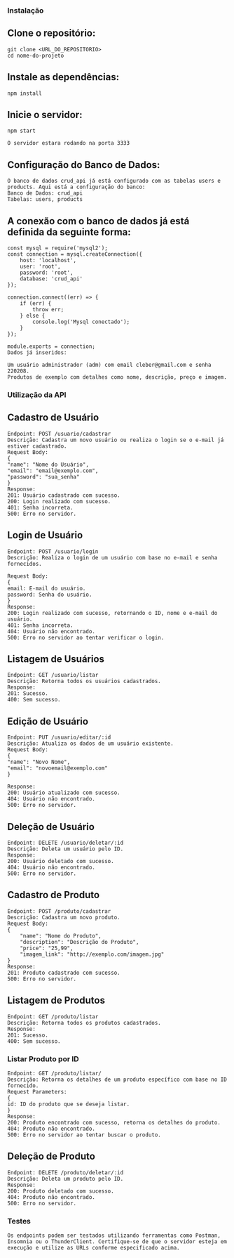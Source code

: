 ### Instalação

## Clone o repositório:
    git clone <URL_DO_REPOSITORIO>
    cd nome-do-projeto

## Instale as dependências:
    npm install

## Inicie o servidor:
    npm start

    O servidor estara rodando na porta 3333

## Configuração do Banco de Dados:

    O banco de dados crud_api já está configurado com as tabelas users e products. Aqui está a configuração do banco:
    Banco de Dados: crud_api
    Tabelas: users, products

## A conexão com o banco de dados já está definida da seguinte forma:

    const mysql = require('mysql2');
    const connection = mysql.createConnection({
        host: 'localhost',
        user: 'root',
        password: 'root',
        database: 'crud_api'
    });

    connection.connect((err) => {
        if (err) {
            throw err;
        } else {
            console.log('Mysql conectado');
        }
    });

    module.exports = connection;
    Dados já inseridos:

    Um usuário administrador (adm) com email cleber@gmail.com e senha 220208.
    Produtos de exemplo com detalhes como nome, descrição, preço e imagem.

### Utilização da API

## Cadastro de Usuário

    Endpoint: POST /usuario/cadastrar
    Descrição: Cadastra um novo usuário ou realiza o login se o e-mail já estiver cadastrado.
    Request Body:
    {
    "name": "Nome do Usuário",
    "email": "email@exemplo.com",
    "password": "sua_senha"
    }
    Response:
    201: Usuário cadastrado com sucesso.
    200: Login realizado com sucesso.
    401: Senha incorreta.
    500: Erro no servidor.

## Login de Usuário

    Endpoint: POST /usuario/login
    Descrição: Realiza o login de um usuário com base no e-mail e senha fornecidos.

    Request Body:
    {
    email: E-mail do usuário.
    password: Senha do usuário.
    }
    Response:
    200: Login realizado com sucesso, retornando o ID, nome e e-mail do usuário.
    401: Senha incorreta.
    404: Usuário não encontrado.
    500: Erro no servidor ao tentar verificar o login.

## Listagem de Usuários
    Endpoint: GET /usuario/listar
    Descrição: Retorna todos os usuários cadastrados.
    Response:
    201: Sucesso.
    400: Sem sucesso.

## Edição de Usuário
    Endpoint: PUT /usuario/editar/:id
    Descrição: Atualiza os dados de um usuário existente.
    Request Body:
    {
    "name": "Novo Nome",
    "email": "novoemail@exemplo.com"
    }

    Response:
    200: Usuário atualizado com sucesso.
    404: Usuário não encontrado.
    500: Erro no servidor.

## Deleção de Usuário
    Endpoint: DELETE /usuario/deletar/:id
    Descrição: Deleta um usuário pelo ID.
    Response:
    200: Usuário deletado com sucesso.
    404: Usuário não encontrado.
    500: Erro no servidor.

## Cadastro de Produto
    Endpoint: POST /produto/cadastrar
    Descrição: Cadastra um novo produto.
    Request Body:
    {
        "name": "Nome do Produto",
        "description": "Descrição do Produto",
        "price": "25,99",
        "imagem_link": "http://exemplo.com/imagem.jpg"
    }
    Response:
    201: Produto cadastrado com sucesso.
    500: Erro no servidor.

## Listagem de Produtos
    Endpoint: GET /produto/listar
    Descrição: Retorna todos os produtos cadastrados.
    Response:
    201: Sucesso.
    400: Sem sucesso.

### Listar Produto por ID
    Endpoint: GET /produto/listar/
    Descrição: Retorna os detalhes de um produto específico com base no ID fornecido.
    Request Parameters:
    {
    id: ID do produto que se deseja listar.
    }
    Response:
    200: Produto encontrado com sucesso, retorna os detalhes do produto.
    404: Produto não encontrado.
    500: Erro no servidor ao tentar buscar o produto.

## Deleção de Produto
    Endpoint: DELETE /produto/deletar/:id
    Descrição: Deleta um produto pelo ID.
    Response:
    200: Produto deletado com sucesso.
    404: Produto não encontrado.
    500: Erro no servidor.

### Testes
    Os endpoints podem ser testados utilizando ferramentas como Postman, Insomnia ou o ThunderClient. Certifique-se de que o servidor esteja em execução e utilize as URLs conforme especificado acima.
